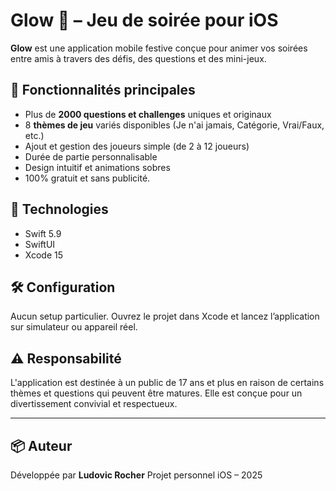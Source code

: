 # Glow 🍻 – Jeu de soirée pour iOS

**Glow** est une application mobile festive conçue pour animer vos soirées entre amis à travers des défis, des questions et des mini-jeux.

## 🎯 Fonctionnalités principales

- Plus de **2000 questions et challenges** uniques et originaux
- 8 **thèmes de jeu** variés disponibles (Je n'ai jamais, Catégorie, Vrai/Faux, etc.)
- Ajout et gestion des joueurs simple (de 2 à 12 joueurs)
- Durée de partie personnalisable
- Design intuitif et animations sobres
- 100% gratuit et sans publicité.

## 📱 Technologies

- Swift 5.9  
- SwiftUI  
- Xcode 15

## 🛠️ Configuration

Aucun setup particulier. Ouvrez le projet dans Xcode et lancez l’application sur simulateur ou appareil réel.

## ⚠️ Responsabilité

L'application est destinée à un public de 17 ans et plus en raison de certains thèmes et questions qui peuvent être matures. Elle est conçue pour un divertissement convivial et respectueux.

---

## 📦 Auteur

Développée par **Ludovic Rocher** 
Projet personnel iOS – 2025  
